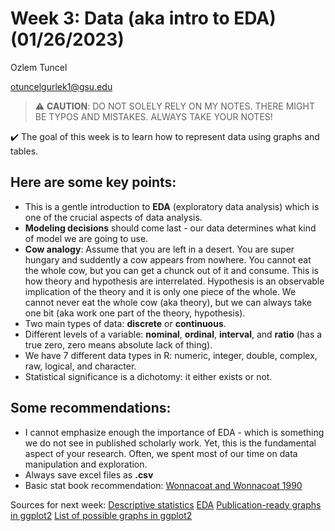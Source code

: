 # Week 3: Data (aka intro to EDA) (01/26/2023)
Ozlem Tuncel 

otuncelgurlek1@gsu.edu

> ⚠️ **CAUTION**: DO NOT SOLELY RELY ON MY NOTES. THERE MIGHT BE TYPOS AND MISTAKES. ALWAYS TAKE YOUR NOTES!

✔️ The goal of this week is to learn how to represent data using graphs and tables. 

## Here are some key points:
- This is a gentle introduction to **EDA** (exploratory data analysis) which is one of the crucial aspects of data analysis. 
- **Modeling decisions** should come last - our data determines what kind of model we are going to use. 
- **Cow analogy**: Assume that you are left in a desert. You are super hungary and suddently a cow appears from nowhere. You cannot eat the whole cow, but you can get a chunck out of it and consume. This is how theory and hypothesis are interrelated. Hypothesis is an observable implication of the theory and it is only one piece of the whole. We cannot never eat the whole cow (aka theory), but we can always take one bit (aka work one part of the theory, hypothesis). 
- Two main types of data: **discrete** or **continuous**.
- Different levels of a variable: **nominal**, **ordinal**, **interval**, and **ratio** (has a true zero, zero means absolute lack of thing). 
- We have 7 different data types in R: numeric, integer, double, complex, raw, logical, and character.
- Statistical significance is a dichotomy: it either exists or not. 

## Some recommendations: 
- I cannot emphasize enough the importance of EDA - which is something we do not see in published scholarly work. Yet, this is the fundamental aspect of your research. Often, we spent most of our time on data manipulation and exploration. 
- Always save excel files as **.csv** 
- Basic stat book recommendation: [Wonnacoat and Wonnacoat 1990](https://www.amazon.com/Introductory-Statistics-5th-Thomas-Wonnacott/dp/0471615188)

Sources for next week:
[Descriptive statistics](https://methodenlehre.github.io/SGSCLM-R-course/descriptive-statistics.html)
[EDA]()
[Publication-ready graphs in ggplot2](http://www.sthda.com/english/articles/24-ggpubr-publication-ready-plots/)
[List of possible graphs in ggplot2](https://r-graph-gallery.com/ggplot2-package.html)
